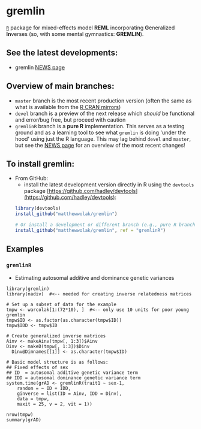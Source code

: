 # gremlin <!-- [![](http://www.r-pkg.org/badges/version/nadiv)](https://cran.r-project.org/package=nadiv) [![](http://cranlogs.r-pkg.org/badges/grand-total/nadiv)](http://cranlogs.r-pkg.org/badges/grand-total/nadiv) -->

[`R`](https://cran.r-project.org/) package for mixed-effects model **REML** incorporating **G**eneralized **In**verses (so, with some mental gymnastics: **GREMLIN**).


## See the latest developments:
 - gremlin [NEWS page](https://github.com/matthewwolak/gremlin/blob/master/NEWS.md)


## Overview of main branches:
  - `master` branch is the most recent production version (often the same as what is available from the [R CRAN mirrors](https://cran.r-project.org/))
  - `devel` branch is a preview of the next release which *should* be functional and error/bug free, but proceed with caution
  - `gremlinR` branch is a **pure R** implementation. This serves as a testing ground and as a learning tool to see what `gremlin` is doing 'under the hood' using just the R language. This may lag behind `devel` and `master`, but see the [NEWS page](https://github.com/matthewwolak/gremlin/blob/master/NEWS.md) for an overview of the most recent changes!

## To install gremlin:
<!--
 - From [R](https://CRAN.R-project.org/):
   - see the package page for the latest release of [gremlin on CRAN](https://CRAN.R-project.org/package=gremlin) where you can download the source.
   - install the latest release of the package directly in R:
   ```R
   install.packages("gremlin")
   ```
   then select your favorite [CRAN mirror](https://CRAN.R-project.org/)
-->   
 - From GitHub:
   - install the latest development version directly in R using the `devtools` package [https://github.com/hadley/devtools](https://github.com/hadley/devtools):
   ```R
   library(devtools)
   install_github("matthewwolak/gremlin")

   # Or install a development or different branch (e.g., pure R branch below)
   install_github("matthewwolak/gremlin", ref = "gremlinR")
   ```

## Examples

### `gremlinR`
  - Estimating autosomal additive and dominance genetic variances
```{R gremlinR_VaVd}
library(gremlin)
library(nadiv)  #<-- needed for creating inverse relatedness matrices

# Set up a subset of data for the example
tmpw <- warcolak[1:(72*10), ]  #<-- only use 10 units for poor young gremlin
tmpw$ID <- as.factor(as.character(tmpw$ID))
tmpw$IDD <- tmpw$ID

# Create generalized inverse matrices
Ainv <- makeAinv(tmpw[, 1:3])$Ainv
Dinv <- makeD(tmpw[, 1:3])$Dinv
  Dinv@Dimnames[[1]] <- as.character(tmpw$ID)

# Basic model structure is as follows:
## Fixed effects of sex
## ID  = autosomal additive genetic variance term
## IDD = autosomal dominance genetic variance term
system.time(grAD <- gremlinR(trait1 ~ sex-1,
	random = ~ ID + IDD,
	ginverse = list(ID = Ainv, IDD = Dinv),
	data = tmpw,
	maxit = 25, v = 2, vit = 1))

nrow(tmpw)
summary(grAD)
```

